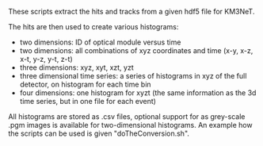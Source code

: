 These scripts extract the hits and tracks from a given hdf5 file for KM3NeT.

The hits are then used to create various histograms:
- two dimensions: ID of optical module versus time
- two dimensions: all combinations of xyz coordinates and time (x-y, x-z, x-t, y-z, y-t, z-t)
- three dimensions: xyz, xyt, xzt, yzt
- three dimensional time series: a series of histograms in xyz of the full detector, on histogram for each time bin
- four dimensions: one histogram for xyzt (the same information as the 3d time series, but in one file for each event)

All histograms are stored as .csv files, optional support for as grey-scale .pgm images is available for two-dimensional histograms.
An example how the scripts can be used is given "doTheConversion.sh".

